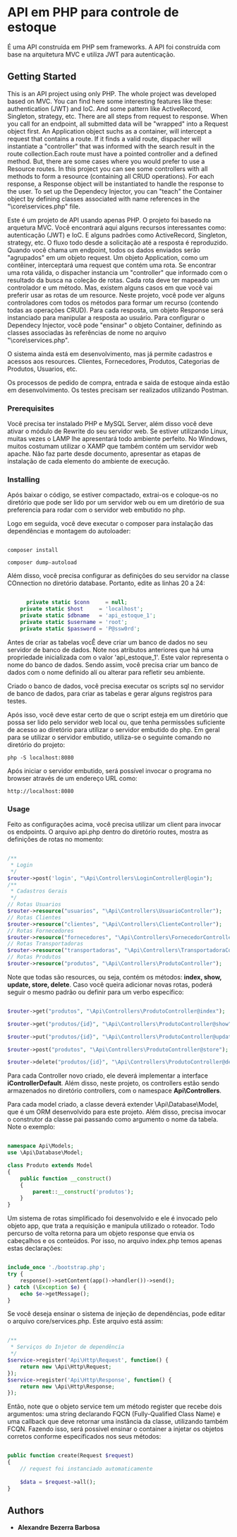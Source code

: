 # API em PHP para controle de estoque

É uma API construída em PHP sem frameworks. A API foi construída com base na arquitetura MVC e utiliza JWT para autenticação.

## Getting Started

This is an API project using only PHP. The whole project was developed based on MVC. You can find here some interesting features like these: authentication (JWT) and IoC. And some pattern like ActiveRecord, Singleton, strategy, etc. There are all steps from request to response. When you call for an endpoint, all submitted data will be "wrapped" into a Request object first. An Application object suchs as a container, will intercept a request that contains a route. If it finds a valid route, dispacher will instantiate a "controller" that was informed with the search result in the route collection.Each route must have a pointed controller and a defined method. But, there are some cases where you would prefer to use a Resource routes. In this project you can see some controllers with all methods to form a resource (containing all CRUD operations). For each response, a Response object will be instantiated to handle the response to the user. To set up the Dependecy Injector, you can "teach" the Container object by defining classes associated with name references in the "\core\services.php" file.

Este é um projeto de API usando apenas PHP. O projeto foi basedo na arquetura MVC. Você encontrará aqui alguns recursos interessantes como: autenticação (JWT) e IoC. E alguns padrões como ActiveRecord, Singleton, strategy, etc. O fluxo todo desde a solicitação até a resposta é reproduzido. Quando você chama um endpoint, todos os dados enviados serão "agrupados" em um objeto request. Um objeto Application, como um contêiner, interceptará uma request que contém uma rota. Se encontrar uma rota válida, o dispacher instancia um "controller" que informado com o resultado da busca na coleção de rotas. Cada rota deve ter mapeado um controlador e um método. Mas, existem alguns casos em que você vai preferir usar as rotas de um resource. Neste projeto, você pode ver alguns controladores com todos os métodos para formar um recurso (contendo todas as operações CRUD). Para cada resposta, um objeto Response será instanciado para manipular a resposta ao usuário. Para configurar o Dependecy Injector, você pode "ensinar" o objeto Container, definindo as classes associadas às referências de nome no arquivo "\core\services.php".

O sistema ainda está em desenvolvimento, mas já permite cadastros e acessos aos resources.
Clientes, Fornecedores, Produtos, Categorias de Produtos, Usuarios, etc.

Os processos de pedido de compra, entrada e saida de estoque ainda estão em desenvolvimento.
Os testes precisam ser realizados utilizando Postman.

### Prerequisites

Você precisa ter instalado PHP e MySQL Server, além disso você deve ativar o módulo de Rewrite do seu servidor web. Se estiver utilizando Linux, muitas vezes o LAMP lhe apresentará todo ambiente perfeito. No Windows, muitos costumam utilizar o XAMP que também contém um servidor web apache.
Não faz parte desde documento, apresentar as etapas de instalação de cada elemento do ambiente de execução.

### Installing

Após baixar o código, se estiver compactado, extrai-os e coloque-os no diretório que pode ser lido por um servidor web ou em um diretório de sua preferencia para rodar com o servidor web embutido no php.

Logo em seguida, você deve executar o composer para instalação das dependências e montagem do autoloader:

```

composer install

composer dump-autoload

```
 
Além disso, você precisa configurar as definições do seu servidor na classe COnnection no diretório database. Portanto, edite as linhas 20 a 24:

```php

	  private static $conn     = null;
    private static $host     = 'localhost';
    private static $dbname   = 'api_estoque_1';
    private static $username = 'root';
    private static $password = 'P@ssw0rd';

```
Antes de criar as tabelas vocÊ deve criar um banco de dados no seu servidor de banco de dados. Note nos atributos anteriores que há uma propriedade inicializada com o valor 'api_estoque_1'. Este valor representa o nome do banco de dados. Sendo assim, você precisa criar um banco de dados com o nome definido alí ou alterar para refletir seu ambiente.

Criado o banco de dados, você precisa executar os scripts sql no servidor de banco de dados, para criar as tabelas e gerar alguns registros para testes.


Após isso, você deve estar certo de que o script esteja em um diretório que possa ser lido pelo servidor web local ou, que tenha permissões suficiente de acesso ao diretório para utilizar o servidor embutido do php. 
Em geral para se utilizar o servidor embutido, utiliza-se o seguinte comando no diretório do projeto:

```
php -S localhost:8080

```

Após iniciar o servidor embutido, será possível invocar o programa no browser através de um endereço URL como:

```
http://localhost:8080

```

### Usage

Feito as configurações acima, você precisa utilizar um client para invocar os endpoints. O arquivo api.php dentro do diretório routes, mostra as definições de rotas no momento:


```php

/**
 * Login
 */
$router->post('login', "\Api\Controllers\LoginController@login");
/**
 * Cadastros Gerais
 */
// Rotas Usuarios
$router->resource("usuarios", "\Api\Controllers\UsuarioController");
// Rotas Clientes
$router->resource("clientes", "\Api\Controllers\ClienteController");
// Rotas Fornecedores
$router->resource("fornecedores", "\Api\Controllers\FornecedorController");
// Rotas Transportadoras
$router->resource("transportadoras", "\Api\Controllers\TransportadoraController");
// Rotas Produtos
$router->resource("produtos", "\Api\Controllers\ProdutoController");

```
Note que todas são resources, ou seja, contém os métodos: **index, show, update, store, delete**. Caso você queira adicionar novas rotas, poderá seguir o mesmo padrão ou definir para um verbo específico:

```php

$router->get("produtos", "\Api\Controllers\ProdutoController@index");

$router->get("produtos/{id}", "\Api\Controllers\ProdutoController@show");

$router->put("produtos/{id}", "\Api\Controllers\ProdutoController@update");

$router->post("produtos", "\Api\Controllers\ProdutoController@store");

$router->delete("produtos/{id}", "\Api\Controllers\ProdutoController@delete");

```

Para cada Controller novo criado, ele deverá implementar a interface **iControllerDefault**. Além disso, neste projeto, os controllers estão sendo armazenados no diretório controllers, com o namespace **Api\Controllers**.

Para cada model criado, a classe deverá extender \Api\Database\Model, que é um ORM desenvolvido para este projeto. Além disso, precisa invocar o construtor da classe pai passando como argumento o nome da tabela. Note o exemplo:

```php

namespace Api\Models;
use \Api\Database\Model;

class Produto extends Model
{
    public function __construct()
    {
        parent::__construct('produtos');
    }
}


```

Um sistema de rotas simplificado foi desenvolvido e ele é invocado pelo objeto app, que trata a requisição e manipula utilizado o roteador. Todo percurso de volta retorna para um objeto response que envia os cabeçalhos e os conteúdos. Por isso, no arquivo index.php temos apenas estas declarações:


```php

include_once './bootstrap.php';
try {
    response()->setContent(app()->handler())->send();
} catch (\Exception $e) {
    echo $e->getMessage();
}

```

Se você deseja ensinar o sistema de injeção de dependências, pode editar o arquivo core/services.php. Este arquivo está assim:

```php

/**
 * Serviços do Injetor de dependência
 */
$service->register('Api\Http\Request', function() {
    return new \Api\Http\Request;
});
$service->register('Api\Http\Response', function() {
    return new \Api\Http\Response;
});

```
Então, note que o objeto service tem um método register que recebe dois argumentos: uma string declarando FQCN (Fully-Qualified Class Name) e uma callback que deve retornar uma instância da classe, utilizando também FCQN. Fazendo isso, será possivel ensinar o container a injetar os objetos corretos conforme especificados nos seus métodos:

```php

public function create(Request $request)
{
	// request foi instanciado automaticamente
	
	$data = $request->all();
}

```

## Authors

* **Alexandre Bezerra Barbosa**
